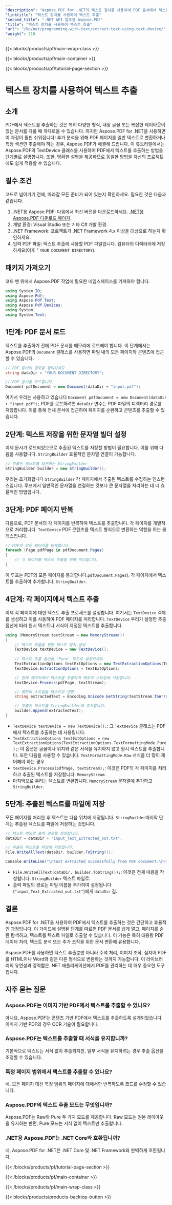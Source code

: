 ```yaml
---
"description": "Aspose.PDF for .NET의 텍스트 장치를 사용하여 PDF 문서에서 텍스트를 추출하는 방법을 알아보세요."
"linktitle": "텍스트 장치를 사용하여 텍스트 추출"
"second_title": ".NET API 참조용 Aspose.PDF"
"title": "텍스트 장치를 사용하여 텍스트 추출"
"url": "/ko/net/programming-with-text/extract-text-using-text-device/"
"weight": 210
---
```


{{< blocks/products/pf/main-wrap-class >}}

{{< blocks/products/pf/main-container >}}

{{< blocks/products/pf/tutorial-page-section >}}

# 텍스트 장치를 사용하여 텍스트 추출

## 소개

PDF에서 텍스트를 추출하는 것은 특히 다양한 형식, 내장 글꼴 또는 복잡한 레이아웃이 있는 문서를 다룰 때 까다로울 수 있습니다. 하지만 Aspose.PDF for .NET을 사용하면 이 과정이 훨씬 쉬워집니다! 추가 분석을 위해 PDF 페이지를 일반 텍스트로 변환하거나 특정 섹션만 추출해야 하는 경우, Aspose.PDF가 해결해 드립니다. 이 튜토리얼에서는 Aspose.PDF의 TextDevice 클래스를 사용하여 PDF에서 텍스트를 추출하는 방법을 단계별로 설명합니다. 또한, 명확한 설명을 제공하므로 동일한 방법을 자신의 프로젝트에도 쉽게 적용할 수 있습니다.

## 필수 조건

코드로 넘어가기 전에, 따라갈 모든 준비가 되어 있는지 확인하세요. 필요한 것은 다음과 같습니다.

1. .NET용 Aspose.PDF: 다음에서 최신 버전을 다운로드하세요. [.NET용 Aspose.PDF 다운로드 페이지](https://releases.aspose.com/pdf/net/).
2. 개발 환경: Visual Studio 또는 기타 C# 개발 환경.
3. .NET Framework: 프로젝트가 .NET Framework 4.x 이상을 대상으로 하는지 확인하세요.
4. 입력 PDF 파일: 텍스트 추출에 사용할 PDF 파일입니다. 컴퓨터의 디렉터리에 저장하세요(이후 " `YOUR DOCUMENT DIRECTORY`).

## 패키지 가져오기

코드 맨 위에서 Aspose.PDF 작업에 필요한 네임스페이스를 가져와야 합니다.

```csharp
using System.IO;
using Aspose.Pdf;
using Aspose.Pdf.Text;
using Aspose.Pdf.Devices;
using System;
using System.Text;
```

## 1단계: PDF 문서 로드

텍스트를 추출하기 전에 PDF 문서를 메모리에 로드해야 합니다. 이 단계에서는 Aspose.PDF의 `Document` 클래스를 사용하면 파일 내의 모든 페이지와 콘텐츠에 접근할 수 있습니다.

```csharp
// PDF 문서의 경로를 정의하세요
string dataDir = "YOUR DOCUMENT DIRECTORY";

// PDF 문서를 로드합니다
Document pdfDocument = new Document(dataDir + "input.pdf");
```

여기서 우리는 사용하고 있습니다 `Document pdfDocument = new Document(dataDir + "input.pdf");` PDF를 로드하려면 `dataDir` 변수는 PDF 파일의 디렉터리 경로를 저장합니다. 이를 통해 전체 문서에 접근하여 페이지를 순환하고 콘텐츠를 추출할 수 있습니다.

## 2단계: 텍스트 저장을 위한 문자열 빌더 설정

이제 문서가 로드되었으므로 추출된 텍스트를 저장할 방법이 필요합니다. 이를 위해 다음을 사용합니다. `StringBuilder` 효율적인 문자열 연결이 가능합니다.

```csharp
// 추출된 텍스트를 보관하는 StringBuilder
StringBuilder builder = new StringBuilder();
```

우리는 초기화합니다 `StringBuilder` 각 페이지에서 추출된 텍스트를 수집하는 인스턴스입니다. 루프에서 일반적인 문자열을 연결하는 것보다 큰 문자열을 처리하는 데 더 효율적인 방법입니다.

## 3단계: PDF 페이지 반복

다음으로, PDF 문서의 각 페이지를 반복하여 텍스트를 추출합니다. 각 페이지를 개별적으로 처리합니다. `TextDevice` PDF 콘텐츠를 텍스트 형식으로 변환하는 역할을 하는 클래스입니다.

```csharp
// PDF의 모든 페이지를 반복합니다.
foreach (Page pdfPage in pdfDocument.Pages)
{
    // 각 페이지를 텍스트 추출을 위해 처리합니다.
}
```

이 루프는 PDF의 모든 페이지를 통과합니다.`pdfDocument.Pages`). 각 페이지에서 텍스트를 추출하여 추가합니다. `StringBuilder`.

## 4단계: 각 페이지에서 텍스트 추출

이제 각 페이지에 대한 텍스트 추출 프로세스를 설정합니다. 여기서는 `TextDevice` 객체를 생성하고 이를 사용하여 PDF 페이지를 처리합니다. `TextDevice` 우리가 설정한 추출 옵션에 따라 원시 텍스트나 서식이 지정된 텍스트를 추출합니다.

```csharp
using (MemoryStream textStream = new MemoryStream())
{
    // 텍스트 추출을 위한 텍스트 장치 생성
    TextDevice textDevice = new TextDevice();
    
    // 텍스트 추출 옵션을 'Pure' 모드로 설정하세요
    TextExtractionOptions textExtOptions = new TextExtractionOptions(TextExtractionOptions.TextFormattingMode.Pure);
    textDevice.ExtractionOptions = textExtOptions;

    // 현재 페이지에서 텍스트를 추출하여 메모리 스트림에 저장합니다.
    textDevice.Process(pdfPage, textStream);

    // 메모리 스트림을 텍스트로 변환
    string extractedText = Encoding.Unicode.GetString(textStream.ToArray());

    // 추출된 텍스트를 StringBuilder에 추가합니다.
    builder.Append(extractedText);
}
```

- `TextDevice textDevice = new TextDevice();`: 그 `TextDevice` 클래스는 PDF에서 텍스트를 추출하는 데 사용됩니다.
- `TextExtractionOptions textExtOptions = new TextExtractionOptions(TextExtractionOptions.TextFormattingMode.Pure);`: 이 옵션은 글꼴이나 위치와 같은 서식을 유지하지 않고 원시 텍스트를 추출합니다. 또한 다음을 사용할 수 있습니다. `TextFormattingMode.Raw` 서식을 더 많이 제어해야 하는 경우.
- `textDevice.Process(pdfPage, textStream);`: 이것은 PDF의 각 페이지를 처리하고 추출된 텍스트를 저장합니다. `MemoryStream`.
- 마지막으로 우리는 텍스트를 변환합니다. `MemoryStream` 문자열에 추가하고 `StringBuilder`.

## 5단계: 추출된 텍스트를 파일에 저장

모든 페이지를 처리한 후 텍스트는 다음 위치에 저장됩니다. `StringBuilder`마지막 단계는 추출된 텍스트를 파일에 저장하는 것입니다.

```csharp
// 텍스트 파일의 출력 경로를 정의합니다.
dataDir = dataDir + "input_Text_Extracted_out.txt";

// 추출된 텍스트를 파일에 저장합니다.
File.WriteAllText(dataDir, builder.ToString());

Console.WriteLine("\nText extracted successfully from PDF document.\nFile saved at " + dataDir);
```

- `File.WriteAllText(dataDir, builder.ToString());`: 이것은 전체 내용을 작성합니다. `StringBuilder` 텍스트 파일로.
- 출력 파일의 경로는 파일 이름을 추가하여 설정됩니다(`"input_Text_Extracted_out.txt"`)에게 `dataDir` 길.

## 결론

Aspose.PDF for .NET을 사용하여 PDF에서 텍스트를 추출하는 것은 간단하고 효율적인 과정입니다. 이 가이드에 설명된 단계를 따르면 PDF 문서를 쉽게 열고, 페이지를 순환 탐색하고, 텍스트를 텍스트 파일로 추출할 수 있습니다. 이 기능은 특히 대용량 PDF 데이터 처리, 텍스트 분석 또는 추가 조작을 위한 문서 변환에 유용합니다.

Aspose.PDF를 사용하면 텍스트 추출뿐만 아니라 주석 처리, 이미지 조작, 심지어 PDF를 HTML이나 Word와 같은 다른 형식으로 변환하는 것까지 가능합니다. 이 라이브러리의 유연성과 강력함은 .NET 애플리케이션에서 PDF를 관리하는 데 매우 중요한 도구입니다.

## 자주 묻는 질문

### Aspose.PDF는 이미지 기반 PDF에서 텍스트를 추출할 수 있나요?
아니요, Aspose.PDF는 콘텐츠 기반 PDF에서 텍스트를 추출하도록 설계되었습니다. 이미지 기반 PDF의 경우 OCR 기술이 필요합니다.

### Aspose.PDF는 텍스트를 추출할 때 서식을 유지합니까?
기본적으로 텍스트는 서식 없이 추출되지만, 일부 서식을 유지하려는 경우 추출 옵션을 조정할 수 있습니다.

### 특정 페이지 범위에서 텍스트를 추출할 수 있나요?
네, 모든 페이지 대신 특정 범위의 페이지에 대해서만 반복하도록 코드를 수정할 수 있습니다.

### Aspose.PDF의 텍스트 추출 모드는 무엇입니까?
Aspose.PDF는 Raw와 Pure 두 가지 모드를 제공합니다. Raw 모드는 원본 레이아웃을 유지하는 반면, Pure 모드는 서식 없이 텍스트만 추출합니다.

### .NET용 Aspose.PDF는 .NET Core와 호환됩니까?
네, Aspose.PDF for .NET은 .NET Core 및 .NET Framework와 완벽하게 호환됩니다.

{{< /blocks/products/pf/tutorial-page-section >}}

{{< /blocks/products/pf/main-container >}}

{{< /blocks/products/pf/main-wrap-class >}}

{{< blocks/products/products-backtop-button >}}